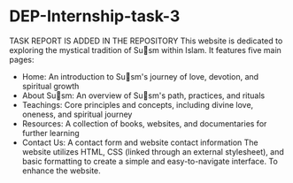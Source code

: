 # DEP-Internship-task-3
TASK REPORT IS ADDED IN THE REPOSITORY
This website is dedicated to exploring the mystical tradition of Susm within Islam. It features five main 
pages:
- Home: An introduction to Susm's journey of love, devotion, and spiritual growth
- About Susm: An overview of Susm's path, practices, and rituals
- Teachings: Core principles and concepts, including divine love, oneness, and spiritual journey
- Resources: A collection of books, websites, and documentaries for further learning
- Contact Us: A contact form and website contact information
The website utilizes HTML, CSS (linked through an external stylesheet), and basic formatting to create a 
simple and easy-to-navigate interface. To enhance the website.
